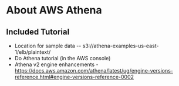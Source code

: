 # About AWS Athena

## Included Tutorial
- Location for sample data -- s3://athena-examples-us-east-1/elb/plaintext/ 
- Do Athena tutorial (in the AWS console)
- Athena v2 engine enhancements - https://docs.aws.amazon.com/athena/latest/ug/engine-versions-reference.html#engine-versions-reference-0002
